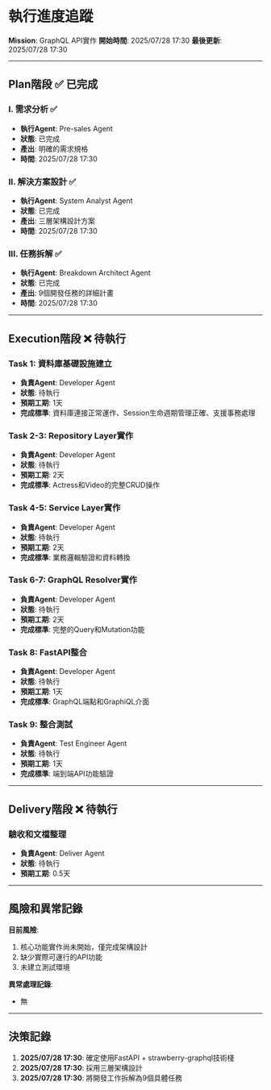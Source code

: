 # 執行進度追蹤

**Mission**: GraphQL API實作
**開始時間**: 2025/07/28 17:30
**最後更新**: 2025/07/28 17:30

---

## Plan階段 ✅ 已完成

### I. 需求分析 ✅
- **執行Agent**: Pre-sales Agent
- **狀態**: 已完成
- **產出**: 明確的需求規格
- **時間**: 2025/07/28 17:30

### II. 解決方案設計 ✅  
- **執行Agent**: System Analyst Agent
- **狀態**: 已完成
- **產出**: 三層架構設計方案
- **時間**: 2025/07/28 17:30

### III. 任務拆解 ✅
- **執行Agent**: Breakdown Architect Agent
- **狀態**: 已完成
- **產出**: 9個開發任務的詳細計畫
- **時間**: 2025/07/28 17:30

---

## Execution階段 ❌ 待執行

### Task 1: 資料庫基礎設施建立
- **負責Agent**: Developer Agent
- **狀態**: 待執行
- **預期工期**: 1天
- **完成標準**: 資料庫連接正常運作、Session生命週期管理正確、支援事務處理

### Task 2-3: Repository Layer實作
- **負責Agent**: Developer Agent  
- **狀態**: 待執行
- **預期工期**: 2天
- **完成標準**: Actress和Video的完整CRUD操作

### Task 4-5: Service Layer實作
- **負責Agent**: Developer Agent
- **狀態**: 待執行
- **預期工期**: 2天
- **完成標準**: 業務邏輯驗證和資料轉換

### Task 6-7: GraphQL Resolver實作
- **負責Agent**: Developer Agent
- **狀態**: 待執行
- **預期工期**: 2天
- **完成標準**: 完整的Query和Mutation功能

### Task 8: FastAPI整合
- **負責Agent**: Developer Agent
- **狀態**: 待執行
- **預期工期**: 1天
- **完成標準**: GraphQL端點和GraphiQL介面

### Task 9: 整合測試
- **負責Agent**: Test Engineer Agent
- **狀態**: 待執行
- **預期工期**: 1天
- **完成標準**: 端到端API功能驗證

---

## Delivery階段 ❌ 待執行

### 驗收和文檔整理
- **負責Agent**: Deliver Agent
- **狀態**: 待執行
- **預期工期**: 0.5天

---

## 風險和異常記錄

**目前風險**:
1. 核心功能實作尚未開始，僅完成架構設計
2. 缺少實際可運行的API功能
3. 未建立測試環境

**異常處理記錄**:
- 無

---

## 決策記錄

1. **2025/07/28 17:30**: 確定使用FastAPI + strawberry-graphql技術棧
2. **2025/07/28 17:30**: 採用三層架構設計
3. **2025/07/28 17:30**: 將開發工作拆解為9個具體任務